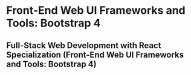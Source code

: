 # Front-End Web UI Frameworks and Tools: Bootstrap 4

## Full-Stack Web Development with React Specialization (Front-End Web UI Frameworks and Tools: Bootstrap 4)


